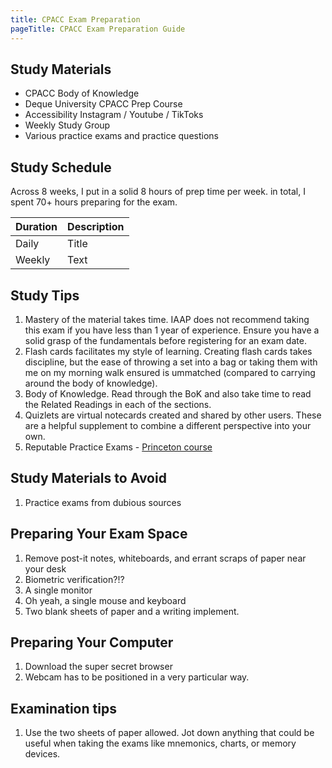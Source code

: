 ```yaml
---
title: CPACC Exam Preparation
pageTitle: CPACC Exam Preparation Guide
---
```


## Study Materials

- CPACC Body of Knowledge
- Deque University CPACC Prep Course
- Accessibility Instagram / Youtube / TikToks
- Weekly Study Group 
- Various practice exams and practice questions

## Study Schedule

Across 8 weeks, I put in a solid 8 hours of prep time per week. in total, I spent 70+ hours preparing for the exam. 

| Duration      | Description |
| ----------- | ----------- |
| Daily      | Title       |
| Weekly   | Text        |

## Study Tips

1. Mastery of the material takes time. IAAP does not recommend taking this exam if you have less than 1 year of experience. Ensure you have a solid grasp of the fundamentals before registering for an exam date.
2. Flash cards facilitates my style of learning. Creating flash cards takes discipline, but the ease of throwing a set into a bag or taking them with me on my morning walk ensured is ummatched (compared to carrying around the body of knowledge). 
3. Body of Knowledge. Read through the BoK and also take time to read the Related Readings in each of the sections.
4. Quizlets are virtual notecards created and shared by other users. These are a helpful supplement to combine a different perspective into your own. 
5. Reputable Practice Exams - [Princeton course](https://iaap.edunext.io/courses/course-v1:IAAP+CPACC+2021/about)

## Study Materials to Avoid

1. Practice exams from dubious sources 

## Preparing Your Exam Space

1. Remove post-it notes, whiteboards, and errant scraps of paper near your desk
2. Biometric verification?!?
3. A single monitor 
4. Oh yeah, a single mouse and keyboard
5. Two blank sheets of paper and a writing implement.

## Preparing Your Computer

1. Download the super secret browser
2. Webcam has to be positioned in a very particular way. 

## Examination tips

1. Use the two sheets of paper allowed. Jot down anything that could be useful when taking the exams like mnemonics, charts, or memory devices. 